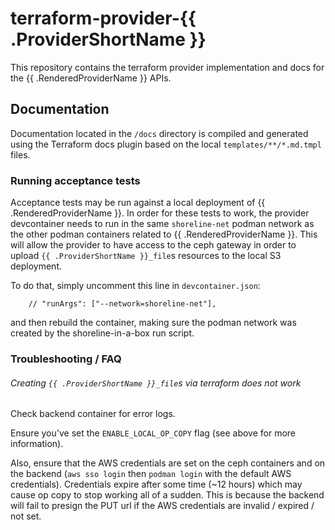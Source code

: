 # terraform-provider-{{ .ProviderShortName }}

This repository contains the terraform provider implementation and docs for the {{ .RenderedProviderName }} APIs.

## Documentation

Documentation located in the `/docs` directory is compiled and generated using the Terraform docs plugin based on the local `templates/**/*.md.tmpl` files.


### Running acceptance tests

Acceptance tests may be run against a local deployment of {{ .RenderedProviderName }}. In order for these tests to work, the provider devcontainer needs to run in the same `shoreline-net` podman network as the other podman containers related to {{ .RenderedProviderName }}. This will allow the provider to have access to the ceph gateway in order to upload `{{ .ProviderShortName }}_file`s resources to the local S3 deployment.

To do that, simply uncomment this line in `devcontainer.json`:
```
    // "runArgs": ["--network=shoreline-net"],
```
and then rebuild the container, making sure the podman network was created by the shoreline-in-a-box run script.


### Troubleshooting / FAQ

###### Creating `{{ .ProviderShortName }}_file`s via terraform does not work
Check backend container for error logs.

Ensure you've set the `ENABLE_LOCAL_OP_COPY` flag (see above for more information).

Also, ensure that the AWS credentials are set on the ceph containers and on the backend (`aws sso login` then `podman login` with the default AWS credentials). Credentials expire after some time (~12 hours) which may cause op copy to stop working all of a sudden. This is because the backend will fail to presign the PUT url if the AWS credentials are invalid / expired / not set.